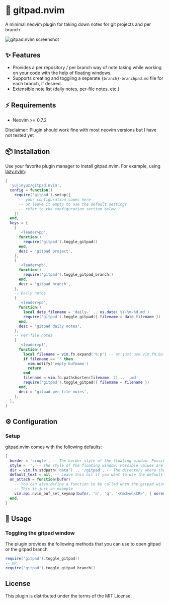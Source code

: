 # 📝 gitpad.nvim

A minimal neovim plugin for taking down notes for git projects and per branch

![gitpad.nvim screenshot](https://github.com/yujinyuz/gitpad.nvim/assets/10972027/516838f5-9e14-4177-9abc-6f71a4b7feac)

## ✨ Features

- Provides a per repository / per branch way of note taking while working on your code with the help
  of floating windows.
- Supports creating and toggling a separate `{branch}-branchpad.md` file for each branch,
  if desired.
- Extensible note list (daily notes, per-file notes, etc.)

## ⚡️ Requirements

- Neovim >= 0.7.2

Disclaimer: Plugin should work fine with most neovim versions but I have not tested yet

## 📦 Installation

Use your favorite plugin manager to install gitpad.nvim. For example,
using [lazy.nvim](https://github.com/folke/lazy.nvim):

```lua
{
  'yujinyuz/gitpad.nvim',
  config = function()
    require('gitpad').setup({
      -- your configuration comes here
      -- or leave it empty to use the default settings
      -- refer to the configuration section below
    })
  end,
  keys = {
    {
      '<leader>pp',
      function()
        require('gitpad').toggle_gitpad()
      end,
      desc = 'gitpad project',
    },
    {
      '<leader>pb',
      function()
        require('gitpad').toggle_gitpad_branch()
      end,
      desc = 'gitpad branch',
    },
    -- Daily notes
    {
      '<leader>pd',
      function()
        local date_filename = 'daily-' .. os.date('%Y-%m-%d.md')
        require('gitpad').toggle_gitpad({ filename = date_filename })
      end,
      desc = 'gitpad daily notes',
    },
    -- Per file notes
    {
      '<leader>pf',
      function()
        local filename = vim.fn.expand('%:p') -- or just use vim.fn.bufname()
        if filename == '' then
          vim.notify('empty bufname')
          return
        end
        filename = vim.fn.pathshorten(filename, 2) .. '.md'
        require('gitpad').toggle_gitpad({ filename = filename })
      end,
      desc = 'gitpad per file notes',
    },
  },
}

```

## ⚙︎ Configuration

### Setup

gitpad.nvim comes with the following defaults:

```lua
{
  border = 'single', -- The border style of the floating window. Possible values are `'single'`, `'double'`, `'shadow'`, `'rounded'`, and `''` (no border).
  style = '', -- The style of the floating window. Possible values are `'minimal'` (no line numbers, statusline, or sign column. See :help nvim_open_win() '), and `''` (default Neovim style).
  dir = vim.fn.stdpath('data') .. '/gitpad', -- The directory where the notes are stored. Possible value is a valid path ie '~/notes'
  default_text = nil, -- Leave this nil if you want to use the default text
  on_attach = function(bufnr)
    -- You can also define a function to be called when the gitpad window is opened, by setting the `on_attach` option:
    -- This is just an example
    vim.api.nvim_buf_set_keymap(bufnr, 'n', 'q', '<Cmd>wq<CR>', { noremap = true, silent = true })
  end,
}
```

## 🚀 Usage

### Toggling the gitpad window

The plugin provides the following methods that you can use to open gitpad or the gitpad branch

```lua
require('gitpad').toggle_gitpad()
-- OR
require('gitpad').toggle_gitpad_branch()
```

## License

This plugin is distributed under the terms of the MIT License.
